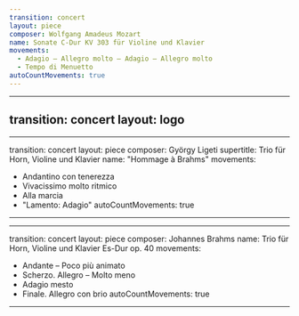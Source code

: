 ```yaml
---
transition: concert
layout: piece
composer: Wolfgang Amadeus Mozart
name: Sonate C-Dur KV 303 für Violine und Klavier
movements:
  - Adagio – Allegro molto – Adagio – Allegro molto
  - Tempo di Menuetto
autoCountMovements: true
---
```

---
transition: concert
layout: logo
---
---
transition: concert
layout: piece
composer: György Ligeti
supertitle: Trio für Horn, Violine und Klavier
name: "Hommage à Brahms"
movements:
  - Andantino con tenerezza
  - Vivacissimo molto ritmico
  - Alla marcia
  - "Lamento: Adagio"
autoCountMovements: true
---
---
transition: concert
layout: piece
composer: Johannes Brahms
name: Trio für Horn, Violine und Klavier Es-Dur op. 40
movements:
  - Andante – Poco più animato
  - Scherzo. Allegro – Molto meno
  - Adagio mesto
  - Finale. Allegro con brio
autoCountMovements: true
---